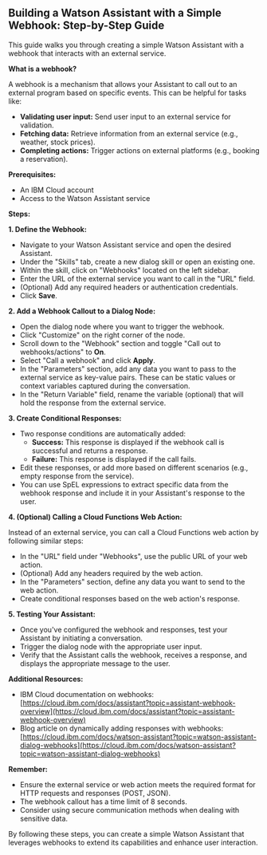 ## Building a Watson Assistant with a Simple Webhook: Step-by-Step Guide

This guide walks you through creating a simple Watson Assistant with a webhook that interacts with an external service. 

**What is a webhook?**

A webhook is a mechanism that allows your Assistant to call out to an external program based on specific events. This can be helpful for tasks like:

* **Validating user input:** Send user input to an external service for validation.
* **Fetching data:** Retrieve information from an external service (e.g., weather, stock prices).
* **Completing actions:** Trigger actions on external platforms (e.g., booking a reservation).

**Prerequisites:**

* An IBM Cloud account
* Access to the Watson Assistant service

**Steps:**

**1. Define the Webhook:**

- Navigate to your Watson Assistant service and open the desired Assistant.
- Under the "Skills" tab, create a new dialog skill or open an existing one.
- Within the skill, click on "Webhooks" located on the left sidebar.
- Enter the URL of the external service you want to call in the "URL" field.
- (Optional) Add any required headers or authentication credentials.
- Click **Save**.

**2. Add a Webhook Callout to a Dialog Node:**

- Open the dialog node where you want to trigger the webhook.
- Click "Customize" on the right corner of the node.
- Scroll down to the "Webhook" section and toggle "Call out to webhooks/actions" to **On**.
- Select "Call a webhook" and click **Apply**.
- In the "Parameters" section, add any data you want to pass to the external service as key-value pairs. These can be static values or context variables captured during the conversation.
- In the "Return Variable" field, rename the variable (optional) that will hold the response from the external service.

**3. Create Conditional Responses:**

- Two response conditions are automatically added:
    * **Success:** This response is displayed if the webhook call is successful and returns a response.
    * **Failure:** This response is displayed if the call fails.
- Edit these responses, or add more based on different scenarios (e.g., empty response from the service).
- You can use SpEL expressions to extract specific data from the webhook response and include it in your Assistant's response to the user.

**4. (Optional) Calling a Cloud Functions Web Action:**

Instead of an external service, you can call a Cloud Functions web action by following similar steps:

- In the "URL" field under "Webhooks", use the public URL of your web action.
- (Optional) Add any headers required by the web action.
- In the "Parameters" section, define any data you want to send to the web action.
- Create conditional responses based on the web action's response.

**5. Testing Your Assistant:**

- Once you've configured the webhook and responses, test your Assistant by initiating a conversation.
- Trigger the dialog node with the appropriate user input.
- Verify that the Assistant calls the webhook, receives a response, and displays the appropriate message to the user.

**Additional Resources:**

* IBM Cloud documentation on webhooks: [https://cloud.ibm.com/docs/assistant?topic=assistant-webhook-overview](https://cloud.ibm.com/docs/assistant?topic=assistant-webhook-overview)
* Blog article on dynamically adding responses with webhooks: [https://cloud.ibm.com/docs/watson-assistant?topic=watson-assistant-dialog-webhooks](https://cloud.ibm.com/docs/watson-assistant?topic=watson-assistant-dialog-webhooks)

**Remember:**

* Ensure the external service or web action meets the required format for HTTP requests and responses (POST, JSON).
* The webhook callout has a time limit of 8 seconds.
* Consider using secure communication methods when dealing with sensitive data.

By following these steps, you can create a simple Watson Assistant that leverages webhooks to extend its capabilities and enhance user interaction.